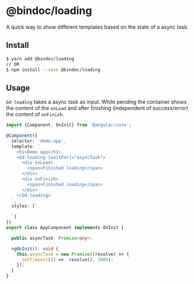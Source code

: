 # @bindoc/loading

A quick way to show different templates based on the state of a async task.

## Install

```bash
$ yarn add @bindoc/loading
// OR
$ npm install --save @bindoc/loading
```

## Usage

`bd-loading` takes a async task as input. While pending the container shows the content of the `onLoad` and after finishing (independent of success/error) the content of `onFinish`.

```typescript
import {Component, OnInit} from '@angular/core';

@Component({
  selector: 'demo-app',
  template: `
    <h1>Demo app</h1>
    <bd-loading [waitFor]="asyncTask">
      <div onLoad>
        <span>Finished loading</span>
      </div> 
      <div onFinish>
        <span>Finished loading</span>
      </div>
    </bd-loading>
  `,
  styles: [`

  `]
})
export class AppComponent implements OnInit {

  public asyncTask: Promise<any>;

  ngOnInit(): void {
    this.asyncTask = new Promise((resolve) => {
      setTimeout(() =>  resolve(), 3000);
    });
  }
}
```
